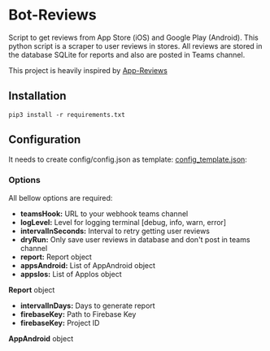 # Bot-Reviews
Script to get reviews from App Store (iOS) and Google Play (Android). This python script is a scraper to user reviews in stores. All reviews are stored in the database SQLite for reports and also are posted in Teams channel. 

This project is heavily inspired by [App-Reviews](https://github.com/armanso/app-reviews)


## Installation

    pip3 install -r requirements.txt 

## Configuration
It needs to create config/config.json as template: [config_template.json](config/config_template.json):

### Options
All bellow options are required: 

-   **teamsHook:**  URL to your webhook teams channel
-   **logLevel:**  Level for logging terminal [debug, info, warn, error] 
-   **intervalInSeconds:**  Interval to retry getting user reviews
-   **dryRun:** Only save user reviews in database and don't post in teams channel 
-   **report:** Report object
-   **appsAndroid:**  List of AppAndroid object
-   **appsIos:**  List of AppIos object

**Report** object
-   **intervalInDays:** Days to generate report
-   **firebaseKey:** Path to Firebase Key
-   **firebaseKey:** Project ID

**AppAndroid** object

